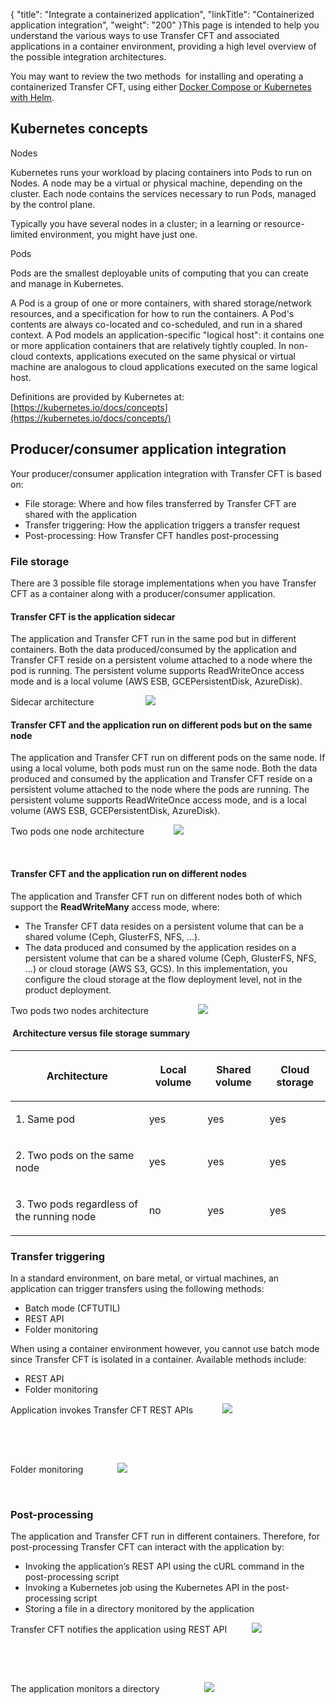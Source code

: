 {
    "title": "Integrate a containerized application",
    "linkTitle": "Containerized application integration",
    "weight": "200"
}This page is intended to help you understand the various ways to use Transfer CFT and associated applications in a container environment, providing a high level overview of the possible integration architectures.

You may want to review the two methods  for installing and operating a containerized <span class="mc-variable suite_variables.TransferCFTName variable">Transfer CFT</span>, using either [Docker Compose or Kubernetes with Helm](../../cft_intro_install/install_container).

## Kubernetes concepts

Nodes

Kubernetes runs your workload by placing containers into Pods to run on Nodes. A node may be a virtual or physical machine, depending on the cluster. Each node contains the services necessary to run Pods, managed by the control plane.

Typically you have several nodes in a cluster; in a learning or resource-limited environment, you might have just one.

Pods

Pods are the smallest deployable units of computing that you can create and manage in Kubernetes.

A Pod is a group of one or more containers, with shared storage/network resources, and a specification for how to run the containers. A Pod's contents are always co-located and co-scheduled, and run in a shared context. A Pod models an application-specific "logical host": it contains one or more application containers that are relatively tightly coupled. In non-cloud contexts, applications executed on the same physical or virtual machine are analogous to cloud applications executed on the same logical host.

Definitions are provided by Kubernetes at: [https://kubernetes.io/docs/concepts](https://kubernetes.io/docs/concepts/)

## Producer/consumer application integration

Your producer/consumer application integration with Transfer CFT is based on:

-   File storage: Where and how files transferred by Transfer CFT are shared with the application
-   Transfer triggering: How the application triggers a transfer request
-   Post-processing: How Transfer CFT handles post-processing

### File storage

There are 3 possible file storage implementations when you have Transfer CFT as a container along with a producer/consumer application.

#### <span class="mc-variable suite_variables.TransferCFTName variable">Transfer CFT</span> is the application sidecar

The application and <span class="mc-variable suite_variables.TransferCFTName variable">Transfer CFT</span> run in the same pod but in different containers. Both the data produced/consumed by the application and <span class="mc-variable suite_variables.TransferCFTName variable">Transfer CFT</span> reside on a persistent volume attached to a node where the pod is running. The persistent volume supports ReadWriteOnce access mode and is a local volume (AWS ESB, GCEPersistentDisk, AzureDisk).

<span class="autonumber"></span>Sidecar architecture                     <img src="/Images/TransferCFT/pod1.png" class="maxWidth" />

#### <span class="mc-variable suite_variables.TransferCFTName variable">Transfer CFT</span> and the application run on different pods but on the same node

The application and <span class="mc-variable suite_variables.TransferCFTName variable">Transfer CFT</span> run on different pods on the same node. If using a local volume, both pods must run on the same node. Both the data produced and consumed by the application and <span class="mc-variable suite_variables.TransferCFTName variable">Transfer CFT</span> reside on a persistent volume attached to the node where the pods are running. The persistent volume supports ReadWriteOnce access mode, and is a local volume (AWS ESB, GCEPersistentDisk, AzureDisk).

<span class="autonumber"></span>Two pods one node architecture            <img src="/Images/TransferCFT/pod2.png" class="maxWidth" />

<span class="autonumber"></span> 

<span id="__RefHeading___Toc2647_2515630742"></span>

#### <span class="mc-variable suite_variables.TransferCFTName variable">Transfer CFT</span> and the application run on different nodes

The application and <span class="mc-variable suite_variables.TransferCFTName variable">Transfer CFT</span> run on different nodes both of which support the **ReadWriteMany** access mode, where:

-   The Transfer CFT data resides on a persistent volume that can be a shared volume (Ceph, GlusterFS, NFS, ...).
-   The data produced and consumed by the application resides on a persistent volume that can be a shared volume (Ceph, GlusterFS, NFS, ...) or cloud storage (AWS S3, GCS). In this implementation, you configure the cloud storage at the flow deployment level, not in the product deployment.

<span class="autonumber"></span>Two pods two nodes architecture                    <img src="/Images/TransferCFT/pod3.png" class="maxWidth" />

<span id="__RefHeading___Toc2649_2515630742"></span>

####  Architecture versus file storage summary

<table>
   <thead>
      <tr>
<th class="TableStyle-SynchTableStyle_interop-HeadE-Column1-Header1"><p>Architecture</p>         </th>
<th class="TableStyle-SynchTableStyle_interop-HeadE-Column1-Header1"><p>Local volume</p>         </th>
<th class="TableStyle-SynchTableStyle_interop-HeadE-Column1-Header1"><p>Shared volume</p>         </th>
<th class="TableStyle-SynchTableStyle_interop-HeadD-Column1-Header1"><p>Cloud storage</p>         </th>
      </tr>
   </thead>
   <tbody>
      <tr>
         <td><p>1. Same pod</p>         </td>
         <td><p>yes</p>         </td>
         <td><p>yes</p>         </td>
         <td><p>yes</p>         </td>
      </tr>
      <tr>
         <td><p>2. Two pods on the same node</p>         </td>
         <td><p>yes</p>         </td>
         <td><p>yes</p>         </td>
         <td><p>yes</p>         </td>
      </tr>
      <tr>
         <td><p>3. Two pods regardless of the running node</p>         </td>
         <td><p>no</p>         </td>
         <td><p>yes</p>         </td>
         <td><p>yes</p>         </td>
      </tr>
   </tbody>
</table>

### Transfer triggering

In a standard environment, on bare metal, or virtual machines, an application can trigger transfers using the following methods:

-   Batch mode (CFTUTIL)
-   REST API
-   Folder monitoring

When using a container environment however, you cannot use batch mode since Transfer CFT is isolated in a container. Available methods include:

-   REST API
-   Folder monitoring

Application invokes Transfer CFT REST APIs            <img src="/Images/TransferCFT/trigger_restapi.png" class="maxWidth" />

 

 

Folder monitoring              <img src="/Images/TransferCFT/foldermonitoring_trigger.png" class="maxWidth" />

 

### Post-processing

The application and Transfer CFT run in different containers. Therefore, for post-processing Transfer CFT can interact with the application by:

-   Invoking the application’s REST API using the cURL command in the post-processing script
-   Invoking a Kubernetes job using the Kubernetes API in the post-processing script
-   Storing a file in a directory monitored by the application

Transfer CFT notifies the application using REST API          <img src="/Images/TransferCFT/cft_container_app_post_processing.png" class="maxWidth" />

 

 

The application monitors a directory                  <img src="/Images/TransferCFT/foldermonitoring_container.png" class="maxWidth" />

